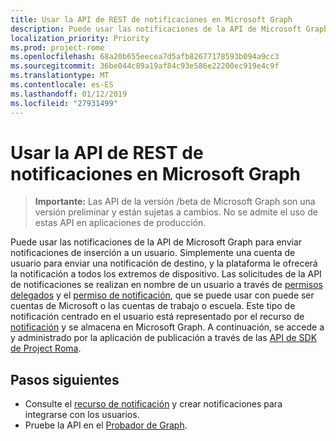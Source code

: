 ```yaml
---
title: Usar la API de REST de notificaciones en Microsoft Graph
description: Puede usar las notificaciones de la API de Microsoft Graph para enviar notificaciones de inserción a un usuario. Simplemente una cuenta de usuario para enviar una notificación de destino, y la plataforma le ofrecerá la notificación a todos los extremos de dispositivo. Las solicitudes de la API de notificaciones se realizan en nombre de un usuario a través de permisos delegados y el [permiso de notificación]( /graph/permissions_reference), que se puede usar con puede ser cuentas de Microsoft o las cuentas de trabajo o escuela.
localization_priority: Priority
ms.prod: project-rome
ms.openlocfilehash: 68a20b655eecea7d5afb82677178593b094a9cc3
ms.sourcegitcommit: 36be044c89a19af84c93e586e22200ec919e4c9f
ms.translationtype: MT
ms.contentlocale: es-ES
ms.lasthandoff: 01/12/2019
ms.locfileid: "27931499"
---
```

# <a name="use-the-notifications-rest-api-in-microsoft-graph"></a>Usar la API de REST de notificaciones en Microsoft Graph

> **Importante:** Las API de la versión /beta de Microsoft Graph son una versión preliminar y están sujetas a cambios. No se admite el uso de estas API en aplicaciones de producción.

Puede usar las notificaciones de la API de Microsoft Graph para enviar notificaciones de inserción a un usuario. Simplemente una cuenta de usuario para enviar una notificación de destino, y la plataforma le ofrecerá la notificación a todos los extremos de dispositivo. Las solicitudes de la API de notificaciones se realizan en nombre de un usuario a través de [permisos delegados](/graph/permissions-reference#delegated-permissions-application-permissions-and-effective-permissions) y el [permiso de notificación]( /graph/permissions_reference), que se puede usar con puede ser cuentas de Microsoft o las cuentas de trabajo o escuela.
Este tipo de notificación centrado en el usuario está representado por el recurso de [notificación](../resources/projectrome-notification.md) y se almacena en Microsoft Graph. A continuación, se accede a y administrado por la aplicación de publicación a través de las [API de SDK de Project Roma](https://github.com/Microsoft/project-rome). 

## <a name="next-steps"></a>Pasos siguientes
- Consulte el [recurso de notificación](../resources/projectrome-notification.md) y crear notificaciones para integrarse con los usuarios. 
- Pruebe la API en el [Probador de Graph](https://developer.microsoft.com/graph/graph-explorer).

